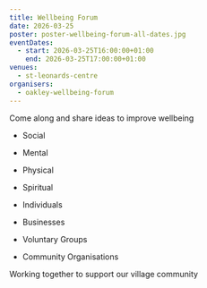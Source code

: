 ```yaml
---
title: Wellbeing Forum
date: 2026-03-25
poster: poster-wellbeing-forum-all-dates.jpg
eventDates:
  - start: 2026-03-25T16:00:00+01:00
    end: 2026-03-25T17:00:00+01:00
venues:
  - st-leonards-centre
organisers:
  - oakley-wellbeing-forum
---
```


Come along and share ideas to improve wellbeing

* Social
* Mental
* Physical
* Spiritual



* Individuals
* Businesses
* Voluntary Groups
* Community Organisations



Working together to support our village community
